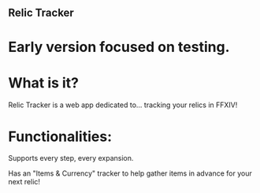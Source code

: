 ## Relic Tracker

# Early version focused on testing.

# What is it?
Relic Tracker is a web app dedicated to... tracking your relics in FFXIV!

# Functionalities:
Supports every step, every expansion.

Has an "Items & Currency" tracker to help gather items in advance for your next relic!